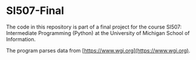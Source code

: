 # SI507-Final

The code in this repository is part of a final project for the course SI507: Intermediate Programming (Python) at the University of Michigan School of Information.

The program parses data from [https://www.wgi.org](https://www.wgi.org).
